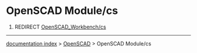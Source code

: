 # OpenSCAD Module/cs
1.  REDIRECT [OpenSCAD\_Workbench/cs](OpenSCAD_Workbench/cs.md)

---
[documentation index](../README.md) > [OpenSCAD](OpenSCAD_Workbench.md) > OpenSCAD Module/cs
